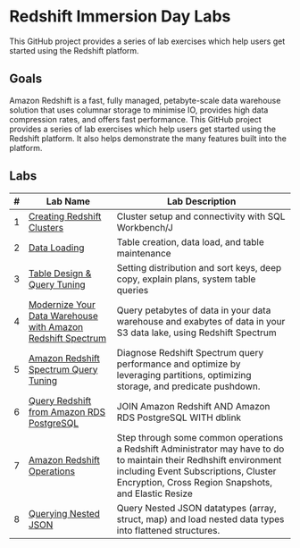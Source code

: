 # Redshift Immersion Day Labs
This GitHub project provides a series of lab exercises which help users get started using the Redshift platform.

## Goals
Amazon Redshift is a fast, fully managed, petabyte-scale data warehouse solution that uses columnar storage to minimise IO, provides high data compression rates, and offers fast performance. This GitHub project provides a series of lab exercises which help users get started using the Redshift platform.  It also helps demonstrate the many features built into the platform.

## Labs
|# |Lab Name |Lab Description |
|---- |---- | ----|
|1 |[Creating Redshift Clusters](lab1/README.md) |Cluster setup and connectivity with SQL Workbench/J |
|2 |[Data Loading](lab2/README.md) |Table creation, data load, and table maintenance |
|3 |[Table Design & Query Tuning](lab3/README.md) |Setting distribution and sort keys, deep copy, explain plans, system table queries |
|4 |[Modernize Your Data Warehouse with Amazon Redshift Spectrum](lab4/README.md) |Query petabytes of data in your data warehouse and exabytes of data in your S3 data lake, using Redshift Spectrum |
|5 |[Amazon Redshift Spectrum Query Tuning](lab5/README.md) | Diagnose Redshift Spectrum query performance and optimize by leveraging partitions, optimizing storage, and predicate pushdown.|
|6 |[Query Redshift from Amazon RDS PostgreSQL](https://aws.amazon.com/blogs/big-data/join-amazon-redshift-and-amazon-rds-postgresql-with-dblink/) |JOIN Amazon Redshift AND Amazon RDS PostgreSQL WITH dblink |
|7 | [Amazon Redshift Operations](lab7/README.md) | Step through some common operations a Redshift Administrator may have to do to maintain their Redhshift environment including Event Subscriptions, Cluster Encryption, Cross Region Snapshots, and Elastic Resize |
|8 | [Querying Nested JSON](lab8/README.md)| Query Nested JSON datatypes (array, struct, map) and load nested data types into flattened structures. |


